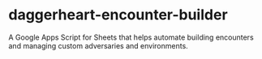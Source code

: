# daggerheart-encounter-builder
A Google Apps Script for Sheets that helps automate building encounters and managing custom adversaries and environments.
